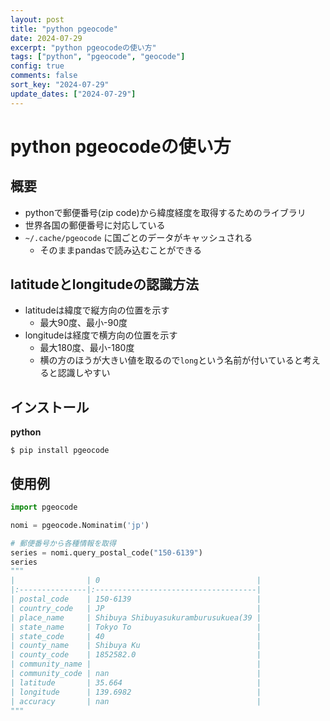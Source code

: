 ```yaml
---
layout: post
title: "python pgeocode"
date: 2024-07-29
excerpt: "python pgeocodeの使い方"
tags: ["python", "pgeocode", "geocode"]
config: true
comments: false
sort_key: "2024-07-29"
update_dates: ["2024-07-29"]
---
```


# python pgeocodeの使い方

## 概要
 - pythonで郵便番号(zip code)から緯度経度を取得するためのライブラリ
 - 世界各国の郵便番号に対応している
 - `~/.cache/pgeocode` に国ごとのデータがキャッシュされる
   - そのままpandasで読み込むことができる

## latitudeとlongitudeの認識方法
 - latitudeは緯度で縦方向の位置を示す
   - 最大90度、最小-90度
 - longitudeは経度で横方向の位置を示す
   - 最大180度、最小-180度
   - 横の方のほうが大きい値を取るので`long`という名前が付いていると考えると認識しやすい

## インストール

**python**
```console
$ pip install pgeocode
```

## 使用例

```python
import pgeocode

nomi = pgeocode.Nominatim('jp')

# 郵便番号から各種情報を取得
series = nomi.query_postal_code("150-6139")
series
"""
|                | 0                                   |
|:---------------|:------------------------------------|
| postal_code    | 150-6139                            |
| country_code   | JP                                  |
| place_name     | Shibuya Shibuyasukuramburusukuea(39 |
| state_name     | Tokyo To                            |
| state_code     | 40                                  |
| county_name    | Shibuya Ku                          |
| county_code    | 1852582.0                           |
| community_name |                                     |
| community_code | nan                                 |
| latitude       | 35.664                              |
| longitude      | 139.6982                            |
| accuracy       | nan                                 |
"""
```
